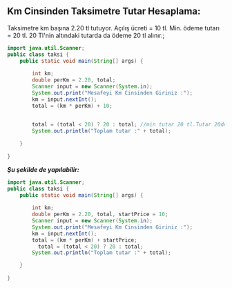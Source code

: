 ## Km Cinsinden Taksimetre Tutar Hesaplama:

Taksimetre km başına 2.20 tl tutuyor.
Açılış ücreti = 10 tl.
Min. ödeme tutarı = 20 tl.
20 Tl'nin altındaki tutarda da ödeme 20 tl alınır.;

```java
import java.util.Scanner;
public class taksi {
    public static void main(String[] args) {
        
        int km;
        double perKm = 2.20, total;
        Scanner input = new Scanner(System.in);
        System.out.print("Mesafeyi Km Cinsinden Giriniz :");
        km = input.nextInt();
        total = (km * perKm) + 10;
    

        total = (total < 20) ? 20 : total; //min tutar 20 tl.Tutar 20den düşükse 20'yi, değilse (:) o değeri versin
        System.out.println("Toplam tutar :" + total);

    }
    
}

```



***Şu şekilde de yapılabilir:***



```java
import java.util.Scanner;
public class taksi {
    public static void main(String[] args) {
        
        int km;
        double perKm = 2.20, total, startPrice = 10;
        Scanner input = new Scanner(System.in);
        System.out.print("Mesafeyi Km Cinsinden Giriniz :");
        km = input.nextInt();
        total = (km * perKm) + startPrice;
          total = (total < 20) ? 20 : total;
        System.out.println("Toplam tutar :" + total);

    }
    
}

```

